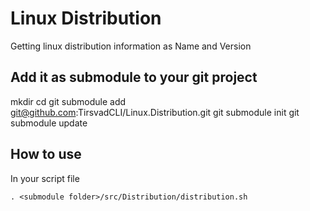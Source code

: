 # Linux Distribution
Getting linux distribution information as Name and Version

## Add it as submodule to your git project
mkdir <submodule folder>
cd <submodule folder>
git submodule add git@github.com:TirsvadCLI/Linux.Distribution.git
git submodule init
git submodule update

## How to use
In your script file

    . <submodule folder>/src/Distribution/distribution.sh
